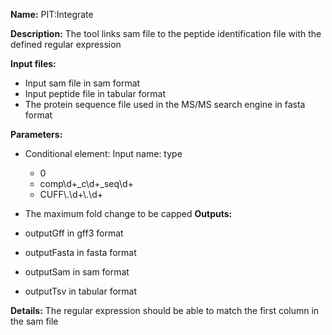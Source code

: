 **Name:** PIT:Integrate

**Description:**
The tool links sam file to the peptide identification file with the defined regular expression

**Input files:**
* Input sam file in sam format
* Input peptide file in tabular format
* The protein sequence file used in the MS/MS search engine in fasta format

**Parameters:**
* Conditional element: Input name: type
  * 0
  * comp\\d+_c\\d+_seq\\d+
  * CUFF\\.\\d+\\.\\d+

* The maximum fold change to be capped
**Outputs:**
* outputGff in gff3 format
* outputFasta in fasta format
* outputSam in sam format
* outputTsv in tabular format

**Details:**
The regular expression should be able to match the first column in the sam file
